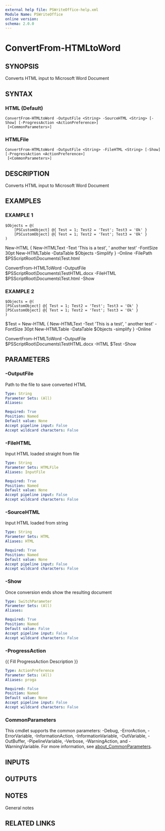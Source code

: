 ```yaml
---
external help file: PSWriteOffice-help.xml
Module Name: PSWriteOffice
online version:
schema: 2.0.0
---
```


# ConvertFrom-HTMLtoWord

## SYNOPSIS
Converts HTML input to Microsoft Word Document

## SYNTAX

### HTML (Default)
```
ConvertFrom-HTMLtoWord -OutputFile <String> -SourceHTML <String> [-Show] [-ProgressAction <ActionPreference>]
 [<CommonParameters>]
```

### HTMLFile
```
ConvertFrom-HTMLtoWord -OutputFile <String> -FileHTML <String> [-Show] [-ProgressAction <ActionPreference>]
 [<CommonParameters>]
```

## DESCRIPTION
Converts HTML input to Microsoft Word Document

## EXAMPLES

### EXAMPLE 1
```
$Objects = @(
    [PSCustomObject] @{ Test = 1; Test2 = 'Test'; Test3 = 'Ok' }
    [PSCustomObject] @{ Test = 1; Test2 = 'Test'; Test3 = 'Ok' }
)
```

New-HTML {
    New-HTMLText -Text 'This is a test', ' another test' -FontSize 30pt
    New-HTMLTable -DataTable $Objects -Simplify
} -Online -FilePath $PSScriptRoot\Documents\Test.html

ConvertFrom-HTMLToWord -OutputFile $PSScriptRoot\Documents\TestHTML.docx -FileHTML $PSScriptRoot\Documents\Test.html -Show

### EXAMPLE 2
```
$Objects = @(
[PSCustomObject] @{ Test = 1; Test2 = 'Test'; Test3 = 'Ok' }
[PSCustomObject] @{ Test = 1; Test2 = 'Test'; Test3 = 'Ok' }
)
```

$Test = New-HTML {
    New-HTMLText -Text 'This is a test', ' another test' -FontSize 30pt
    New-HTMLTable -DataTable $Objects -simplify
} -Online

ConvertFrom-HTMLToWord -OutputFile $PSScriptRoot\Documents\TestHTML.docx -HTML $Test -Show

## PARAMETERS

### -OutputFile
Path to the file to save converted HTML

```yaml
Type: String
Parameter Sets: (All)
Aliases:

Required: True
Position: Named
Default value: None
Accept pipeline input: False
Accept wildcard characters: False
```

### -FileHTML
Input HTML loaded straight from file

```yaml
Type: String
Parameter Sets: HTMLFile
Aliases: InputFile

Required: True
Position: Named
Default value: None
Accept pipeline input: False
Accept wildcard characters: False
```

### -SourceHTML
Input HTML loaded from string

```yaml
Type: String
Parameter Sets: HTML
Aliases: HTML

Required: True
Position: Named
Default value: None
Accept pipeline input: False
Accept wildcard characters: False
```

### -Show
Once conversion ends show the resulting document

```yaml
Type: SwitchParameter
Parameter Sets: (All)
Aliases:

Required: True
Position: Named
Default value: False
Accept pipeline input: False
Accept wildcard characters: False
```

### -ProgressAction
{{ Fill ProgressAction Description }}

```yaml
Type: ActionPreference
Parameter Sets: (All)
Aliases: proga

Required: False
Position: Named
Default value: None
Accept pipeline input: False
Accept wildcard characters: False
```

### CommonParameters
This cmdlet supports the common parameters: -Debug, -ErrorAction, -ErrorVariable, -InformationAction, -InformationVariable, -OutVariable, -OutBuffer, -PipelineVariable, -Verbose, -WarningAction, and -WarningVariable. For more information, see [about_CommonParameters](http://go.microsoft.com/fwlink/?LinkID=113216).

## INPUTS

## OUTPUTS

## NOTES
General notes

## RELATED LINKS
